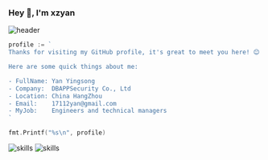 ### Hey 👋, I'm xzyan

![header](http://xzyan.github.io/header.png)

```go
profile := `
Thanks for visiting my GitHub profile, it's great to meet you here! 😊

Here are some quick things about me:

- FullName: Yan Yingsong
- Company:  DBAPPSecurity Co., Ltd
- Location: China HangZhou
- Email:    17112yan@gmail.com
- MyJob:    Engineers and technical managers
`

fmt.Printf("%s\n", profile)
```

![skills](http://xzyan.github.io/skills.svg)
![skills](http://xzyan.github.io/hobbies.svg)

